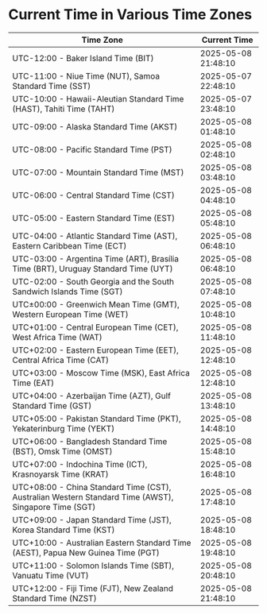 # Current Time in Various Time Zones

| Time Zone | Current Time |
|-----------|--------------|
| UTC-12:00 - Baker Island Time (BIT) | 2025-05-08 21:48:10 |
| UTC-11:00 - Niue Time (NUT), Samoa Standard Time (SST) | 2025-05-07 22:48:10 |
| UTC-10:00 - Hawaii-Aleutian Standard Time (HAST), Tahiti Time (TAHT) | 2025-05-07 23:48:10 |
| UTC-09:00 - Alaska Standard Time (AKST) | 2025-05-08 01:48:10 |
| UTC-08:00 - Pacific Standard Time (PST) | 2025-05-08 02:48:10 |
| UTC-07:00 - Mountain Standard Time (MST) | 2025-05-08 03:48:10 |
| UTC-06:00 - Central Standard Time (CST) | 2025-05-08 04:48:10 |
| UTC-05:00 - Eastern Standard Time (EST) | 2025-05-08 05:48:10 |
| UTC-04:00 - Atlantic Standard Time (AST), Eastern Caribbean Time (ECT) | 2025-05-08 06:48:10 |
| UTC-03:00 - Argentina Time (ART), Brasília Time (BRT), Uruguay Standard Time (UYT) | 2025-05-08 06:48:10 |
| UTC-02:00 - South Georgia and the South Sandwich Islands Time (SGT) | 2025-05-08 07:48:10 |
| UTC±00:00 - Greenwich Mean Time (GMT), Western European Time (WET) | 2025-05-08 10:48:10 |
| UTC+01:00 - Central European Time (CET), West Africa Time (WAT) | 2025-05-08 11:48:10 |
| UTC+02:00 - Eastern European Time (EET), Central Africa Time (CAT) | 2025-05-08 12:48:10 |
| UTC+03:00 - Moscow Time (MSK), East Africa Time (EAT) | 2025-05-08 12:48:10 |
| UTC+04:00 - Azerbaijan Time (AZT), Gulf Standard Time (GST) | 2025-05-08 13:48:10 |
| UTC+05:00 - Pakistan Standard Time (PKT), Yekaterinburg Time (YEKT) | 2025-05-08 14:48:10 |
| UTC+06:00 - Bangladesh Standard Time (BST), Omsk Time (OMST) | 2025-05-08 15:48:10 |
| UTC+07:00 - Indochina Time (ICT), Krasnoyarsk Time (KRAT) | 2025-05-08 16:48:10 |
| UTC+08:00 - China Standard Time (CST), Australian Western Standard Time (AWST), Singapore Time (SGT) | 2025-05-08 17:48:10 |
| UTC+09:00 - Japan Standard Time (JST), Korea Standard Time (KST) | 2025-05-08 18:48:10 |
| UTC+10:00 - Australian Eastern Standard Time (AEST), Papua New Guinea Time (PGT) | 2025-05-08 19:48:10 |
| UTC+11:00 - Solomon Islands Time (SBT), Vanuatu Time (VUT) | 2025-05-08 20:48:10 |
| UTC+12:00 - Fiji Time (FJT), New Zealand Standard Time (NZST) | 2025-05-08 21:48:10 |
